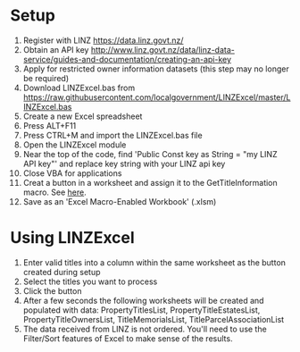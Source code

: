 Setup 
=====
1. Register with LINZ https://data.linz.govt.nz/
2. Obtain an API key http://www.linz.govt.nz/data/linz-data-service/guides-and-documentation/creating-an-api-key
3. Apply for restricted owner information datasets (this step may no longer be required)
4. Download LINZExcel.bas from https://raw.githubusercontent.com/localgovernment/LINZExcel/master/LINZExcel.bas
5. Create a new Excel spreadsheet 
6. Press ALT+F11
7. Press CTRL+M and import the LINZExcel.bas file
8. Open the LINZExcel module
9. Near the top of the code, find 'Public Const key as String = "my LINZ API key"' and replace key string with your LINZ api key
10. Close VBA for applications 
11. Creat a button in a worksheet and assign it to the GetTitleInformation macro.  See [here](https://support.office.com/en-us/article/Add-a-button-and-assign-a-macro-to-it-in-a-worksheet-d58edd7d-cb04-4964-bead-9c72c843a283?CorrelationId=d44b2204-cdf2-4e1a-98e0-9dfed6cb47f7&ui=en-US&rs=en-US&ad=US&ocmsassetID=HP010236676#bmadd_or_edit_a_button__forms_toolbar_).
12. Save as an 'Excel Macro-Enabled Workbook' (.xlsm)

Using LINZExcel
===============
1. Enter valid titles into a column within the same worksheet as the button created during setup
2. Select the titles you want to process
3. Click the button
4. After a few seconds the following worksheets will be created and populated with data: PropertyTitlesList, PropertyTitleEstatesList, PropertyTitleOwnersList, TitleMemorialsList, TitleParcelAssociationList
5. The data received from LINZ is not ordered.  You'll need to use the Filter/Sort features of Excel to make sense of the results.
